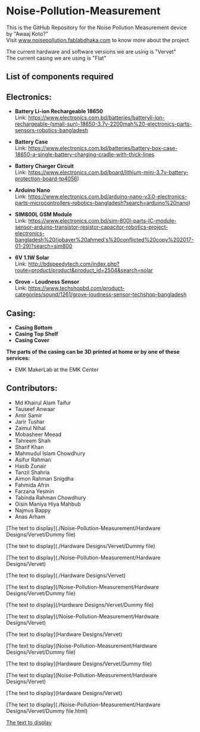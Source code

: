 # Noise-Pollution-Measurement
This is the GitHub Repository for the Noise Pollution Measurement device by "Awaaj Koto?" \
Visit www.noisepollution.fablabdhaka.com to know more about the project

The current hardware and software versions we are using is "Vervet" \
The current casing we are using is "Flat" 

## List of components required

## Electronics:

- **Battery Li-ion Rechargeable 18650** \
Link: https://www.electronics.com.bd/batteries/batteryli-ion-rechargeable-(small-sun)-18650-3.7v-2200mah%20-electronics-parts-sensors-robotics-bangladesh

- **Battery Case** \
Link: https://www.electronics.com.bd/batteries/battery-box-case-18650-a-single-battery-charging-cradle-with-thick-lines

- **Battery Charger Circuit** \
Link: https://www.electronics.com.bd/board/lithium-mini-3.7v-battery-protection-board-tp4056)

- **Arduino Nano** \
Link: https://www.electronics.com.bd/arduino-nano-v3.0-electronics-parts-microcontrollers-robotics-bangladesh?search=arduino%20nano)

- **SIM800L GSM Module** \
Link: https://www.electronics.com.bd/sim-800l-parts-IC-module-sensor-arduino-transistor-resistor-capacitor-robotics-project-electronics-bangladesh%20(jobayer%20ahmed's%20conflicted%20copy%202017-01-29)?search=sim800

- **6V 1.1W Solar** \
Link: http://bdspeedytech.com/index.php?route=product/product&product_id=2504&search=solar

- **Grove - Loudness Sensor** \
Link: https://www.techshopbd.com/product-categories/sound/1261/grove-loudness-sensor-techshop-bangladesh

## Casing:

- **Casing Bottom**
- **Casing Top Shelf**
- **Casing Cover** 

**The parts of the casing can be 3D printed at home or by one of these services:**

- EMK MakerLab at the EMK Center 

## Contributors:

- Md Khairul Alam Taifur
- Tauseef Anwaar
- Amir Samir
- Jarir Tushar
- Zaimul Nihal
- Mobasheer Meead
- Tahreem Shah
- Sharif Khan
- Mahmudul Islam Chowdhury
- Asifur Rahman
- Hasib Zunair
- Tanzil Shahria
- Aimon Rahman Snigdha
- Fahmida Afrin
- Farzana Yesmin
- Tabinda Rahman Chowdhury
- Oisin Maniya Hiya Mahbub
- Najmus Bappy
- Anas Arham

[The text to display](./Noise-Pollution-Measurement/Hardware Designs/Vervet/Dummy file)

[The text to display](./Hardware Designs/Vervet/Dummy file)

[The text to display](./Noise-Pollution-Measurement/Hardware Designs/Vervet)

[The text to display](./Hardware Designs/Vervet)

[The text to display](/Noise-Pollution-Measurement/Hardware Designs/Vervet/Dummy file)

[The text to display](/Hardware Designs/Vervet/Dummy file)

[The text to display](/Noise-Pollution-Measurement/Hardware Designs/Vervet)

[The text to display](Hardware Designs/Vervet)

[The text to display](Noise-Pollution-Measurement/Hardware Designs/Vervet/Dummy file)

[The text to display](Hardware Designs/Vervet/Dummy file)

[The text to display](Noise-Pollution-Measurement/Hardware Designs/Vervet)

[The text to display](Hardware Designs/Vervet)

[The text to display](./Noise-Pollution-Measurement/Hardware Designs/Vervet/Dummy file.html)

[The text to display](https://github.com/AmirSamir92/Noise-Pollution-Measurement/tree/master/Casing/Draft) 
